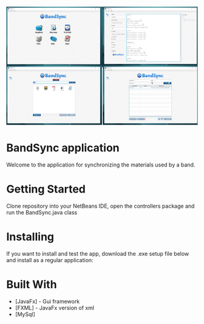 ![alt text](https://github.com/balsaBane/JavaFx-BandSync-Application/blob/master/src/img/screenshot.png)

# BandSync application

Welcome to the application for synchronizing the materials used by a band. 

# Getting Started

Clone repository into your NetBeans IDE, open the controllers package and run the BandSync.java class

# Installing

If you want to install and test the app, download the .exe setup file below and install as a regular application:

# Built With

* [JavaFx] - Gui framework
* [FXML]   - JavaFx version of xml
* [MySql]
